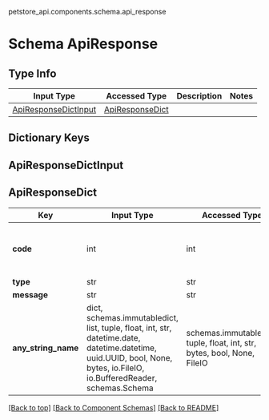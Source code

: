 petstore_api.components.schema.api_response
# Schema ApiResponse

## Type Info
Input Type | Accessed Type | Description | Notes
------------ | ------------- | ------------- | -------------
[ApiResponseDictInput](#apiresponsedictinput) | [ApiResponseDict](#apiresponsedict) |  |

## Dictionary Keys
## ApiResponseDictInput
## ApiResponseDict

Key | Input Type | Accessed Type | Description | Notes
------------ | ------------- | ------------- | ------------- | -------------
**code** | int | int |  | [optional] value must be a 32 bit integer
**type** | str | str |  | [optional]
**message** | str | str |  | [optional]
**any_string_name** | dict, schemas.immutabledict, list, tuple, float, int, str, datetime.date, datetime.datetime, uuid.UUID, bool, None, bytes, io.FileIO, io.BufferedReader, schemas.Schema | schemas.immutabledict, tuple, float, int, str, bytes, bool, None, FileIO | any string name can be used but the value must be the correct type | [optional]

[[Back to top]](#top) [[Back to Component Schemas]](../../../README.md#Component-Schemas) [[Back to README]](../../../README.md)
